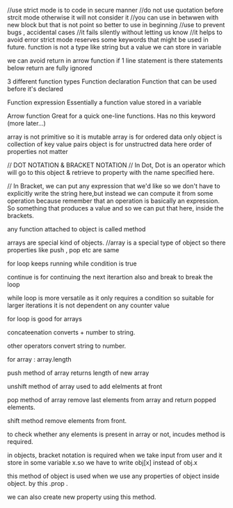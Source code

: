 //use strict mode is to code in secure manner
//do not use quotation before strcit mode otherwise it will not consider it
//you can use in betwwen with new block but that is not point so better to use in beginning
//use to prevent bugs , accidental cases
//it fails silently without letting us know
//it helps to avoid error
strict mode reserves some keywords that might be used in future.
function is not a type like string but a value we can store in variable

we can avoid return in arrow function if 1 line statement is there
statements below return are fully ignored

3 different function types
Function declaration
Function that can be used before it's declared

Function expression
Essentially a function value stored in a variable

Arrow function
Great for a quick one-line functions. Has no this keyword (more later...)

array is not primitive so it is mutable
array is for ordered data only
object is collection of key value pairs
object is for unstructred data
here order of properties not matter

// DOT NOTATION & BRACKET NOTATION
// In Dot, Dot is an operator which will go to this object & retrieve to property with the name specified here.

// In Bracket, we can put any expression that we'd like so we don't have to explicitly write the string here,but instead we can compute it from some operation because remember that an operation is basically an expression. So something that produces a value and so we can put that here, inside the brackets.

any function attached to object is called method

arrays are special kind of objects.
//array is a special type of object so there properties like push , pop etc are same

for loop keeps running while condition is true

continue is for continuing the next iterartion also
and break to break the loop

while loop is more versatile as it only requires a condition so suitable for larger iterations
it is not dependent on any counter value

for loop is good for arrays

concateenation converts + number to string.

other operators convert string to number.

for array : array.length

push method of array returns length of new array

unshift method of array used to add elelments at front

pop method of array remove last elements from array and return popped elements.

shift method remove elements from front.

to check whether any elements is present in array or not, incudes method is required.

in objects, bracket notation is required when we take input from user and it store in some variable x.so we have to write obj[x] instead of obj.x

this method of object is used when we use any properties of object inside object. by this .prop .

we can also create new property using this method.
